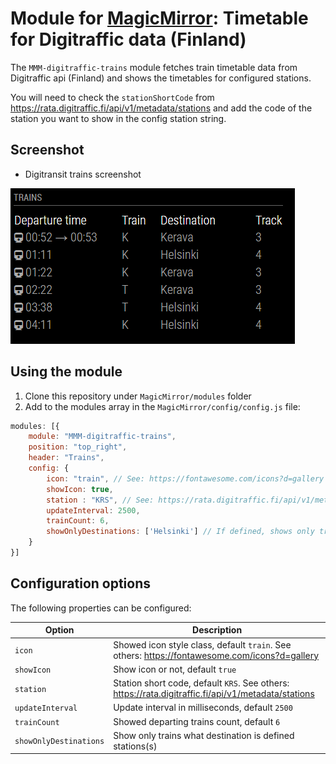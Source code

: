 # Module for [MagicMirror](https://magicmirror.builders/): Timetable for Digitraffic data (Finland)

The `MMM-digitraffic-trains` module fetches train timetable data from Digitraffic api (Finland) and shows the timetables for configured stations.

You will need to check the `stationShortCode` from https://rata.digitraffic.fi/api/v1/metadata/stations and add the code of the station you want to show in the config station string.

## Screenshot

- Digitransit trains screenshot

![Digitransit trains screenshot](screenshot.png)

## Using the module

1) Clone this repository under `MagicMirror/modules` folder
2) Add to the modules array in the `MagicMirror/config/config.js` file:
````javascript
modules: [{
	module: "MMM-digitraffic-trains",
	position: "top_right",
	header: "Trains",
	config: {
		icon: "train", // See: https://fontawesome.com/icons?d=gallery
		showIcon: true,
		station : "KRS", // See: https://rata.digitraffic.fi/api/v1/metadata/stations
		updateInterval: 2500,
		trainCount: 6,
		showOnlyDestinations: ['Helsinki'] // If defined, shows only trains what destination is defined station(s). Increase also trainCount if defined.
	}
}]
````

## Configuration options

The following properties can be configured:


| Option                       	| Description
| -----------------------------	| -----------
| `icon`						| Showed icon style class, default `train`. See others: https://fontawesome.com/icons?d=gallery
| `showIcon`					| Show icon or not, default `true`
| `station`						| Station short code, default `KRS`. See others: https://rata.digitraffic.fi/api/v1/metadata/stations
| `updateInterval`				| Update interval in milliseconds, default `2500`
| `trainCount`					| Showed departing trains count, default `6`
| `showOnlyDestinations`		| Show only trains what destination is defined stations(s)
